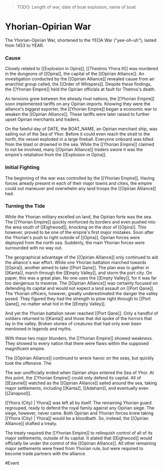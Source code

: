 > TODO: Length of war, date of boat explosion, name of boat

# Yhorian-Opirian War
The Yhorian-Opirian War, shortened to the YEOA War ("yee-oh-uh"), lasted from 1453 to YEAR. 

### Cause 
Closely related to [[Explosion in Opira]], [[Thestros Yhora III]] was murdered in the dungeons of [[Opira]], the capital of the  [[Opirian Alliance]]. An investigation conducted by the [[Opirian Alliance]] revealed cause from an anarchist group called, the [[Order of Whispers]]. Despite these findings, the [[Yhorian Empire]] held the Opirian officials at fault for Thetros's death. 

As tensions grew between the already rival nations, the [[Yhorian Empire]] soon implemented tariffs on any Opirian imports. Knowing they were the alliance's biggest exporter, the [[Yhorian Empire]] began a economic war to weaken the [[Opirian Alliance]]. These tariffs were later raised to further upset Opirian merchants and traders. 

On the fateful day of DATE, the BOAT_NAME, an Opirian merchant ship, was sailing out of the Sea of Yhor. Before it could even reach the strait to the north, the vessel exploded in a large fireball. Everyone onboard was killed from the blast or drowned in the sea. While the [[Yhorian Empire]] claimed to not be involved, many [[Opirian Alliance]] traders swore it was the empire's retaliation from the [[Explosion in Opira]]. 

### Initial Fighting
The beginning of the war was controlled by the [[Yhorian Empire]]. Having forces already present in each of their major towns and cities, the empire could out maneuver and overwhelm any land troops the [[Opirian Alliance]] had. 

### Turning the Tide
While the Yhorian military excelled on land, the Opirian forte was the sea. The [[Yhorian Empire]] quickly reinforced its borders and even pushed into the area south of [[Eighwood]], knocking on the door of [[Opira]]. This however, proved to be one of the empire's first major mistakes. Soon after the Yhorian's push to right outside of [[Opira]], Opirian forces were deployed from the north sea. Suddenly, the main Yhorian forces were surrounded with no way out. 

The geographical advantage of the [[Opirian Alliance]] only continued to aid the alliance's war effort. While one Yhorian battalion marched towards [[Opira]], another aimed to take [[Port Qane]]. The plan was to gather in [[Kanta]], march through the [[Empty Valley]], and storm the port city. On paper, this was a great plan. No one uses the [[Empty Valley]], for it was far too dangerous to traverse. The [[Opirian Alliance]] was certainly focused on defending its capital and would not expect a land assault on [[Port Qane]]. The Yhorian officers, however, greatly underestimated the danger the valley posed. They figured they had the strength to plow right through to [[Port Qane]], no matter what hid in the [[Empty Valley]]. 

And yet the Yhorian battalion never reached [[Port Qane]]. Only a handful of soldiers returned to [[Kanta]] and those that did spoke of the horrors that lay in the valley. Broken stories of creatures that had only ever been mentioned in legends and myths. 

With these two major blunders, the [[Yhorian Empire]] showed weakness. They showed to every nation that there were flaws within the supposed magnificent empire. 

The [[Opirian Alliance]] continued to wreck havoc on the seas, but quickly took the offensive. The 

The war unofficially ended when Opirian ships entered the Sea of Yhor. At this point, the [[Yhorian Empire]] could only defend its capital. All of [[Ezavriel]] watched as the [[Opirian Alliance]] sailed around the sea, taking major settlements, including [[Kanta]], [[Adaham]], and eventually even [[Zanapool]]. 

[[Yhora (City) | Yhora]] was left all by itself. The remaining Yhorian guard regrouped, ready to defend the royal family against any Opirian siege. The siege, however, never came. Both Opirian and Yhorian forces knew taking [[Yhora (City) | Yhora]] would be a bloodbath. So, instead, the [[Opirian Alliance]] drafted a treaty. 

The treaty required the [[Yhorian Empire]] to relinquish control of all of its major settlements, outside of its capital. It stated that [[Eighwood]] would officially be under the control of the [[Opirian Alliance]]. All other remaining major settlements were freed from Yhorian rule, but were required to become trade partners with the alliance. 

#Event